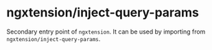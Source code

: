 # ngxtension/inject-query-params

Secondary entry point of `ngxtension`. It can be used by importing from `ngxtension/inject-query-params`.
